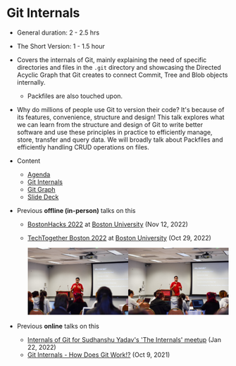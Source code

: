 # Git Internals

-   General duration: 2 - 2.5 hrs
-   The Short Version: 1 - 1.5 hour
-   Covers the internals of Git, mainly explaining the need of specific directories and files in the `.git` directory and showcasing the Directed Acyclic Graph that Git creates to connect Commit, Tree and Blob objects internally.
    -   Packfiles are also touched upon.
-   Why do millions of people use Git to version their code? It's because of its features, convenience, structure and design! This talk explores what we can learn from the structure and design of Git to write better software and use these principles in practice to efficiently manage, store, transfer and query data. We will broadly talk about Packfiles and efficiently handling CRUD operations on files.
-   Content
    -   [Agenda](agenda.md)
    -   [Git Internals](https://git.harshkapadia.me)
    -   [Git Graph](https://git-graph.harshkapadia.me)
    -   [Slide Deck](https://docs.google.com/presentation/d/1Ri9HMkvFRVg_ICHQBpLHEoQIcm6ybs75-nJH7fZQYNs/edit?usp=sharing)
-   Previous **offline (in-person)** talks on this

    -   [BostonHacks 2022](https://bostonhacks.io) at [Boston University](https://bu.edu) (Nov 12, 2022)
    -   [TechTogether Boston 2022](https://techtogether.io/techtogetherboston) at [Boston University](https://bu.edu) (Oct 29, 2022)

        <img src="img/tech-together-boston-2022/1.jpg" width="50%" loading="lazy" /><img src="img/tech-together-boston-2022/2.jpg" width="50%" loading="lazy" />

-   Previous **online** talks on this
    -   [Internals of Git for Sudhanshu Yadav's 'The Internals' meetup](https://github.com/The-Internals/Internals-of-git) (Jan 22, 2022)
    -   [Git Internals - How Does Git Work!?](https://www.youtube.com/watch?v=TZRS9llBBYU) (Oct 9, 2021)
